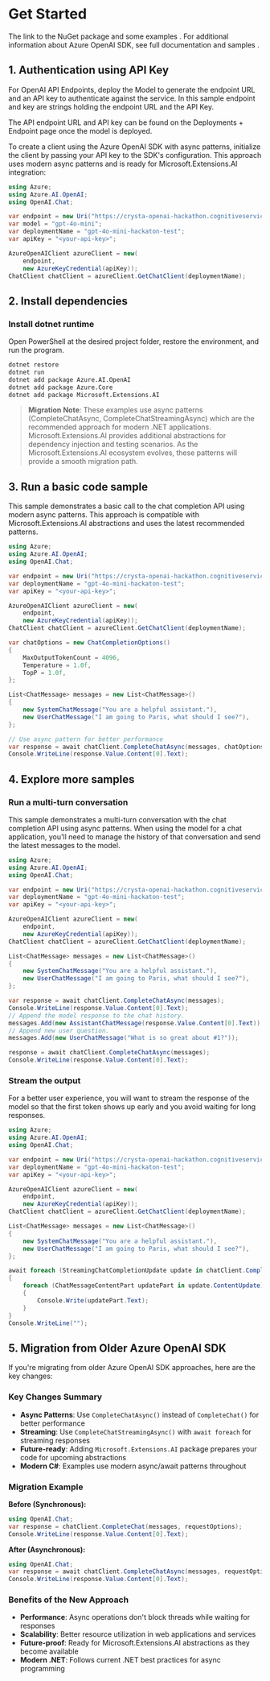 # Get Started
The link to the NuGet package and some examples . For additional information about Azure OpenAI SDK, see full documentation  and samples .

## 1. Authentication using API Key
For OpenAI API Endpoints, deploy the Model to generate the endpoint URL and an API key to authenticate against the service. In this sample endpoint and key are strings holding the endpoint URL and the API Key.

The API endpoint URL and API key can be found on the Deployments + Endpoint page once the model is deployed.

To create a client using the Azure OpenAI SDK with async patterns, initialize the client by passing your API key to the SDK's configuration. This approach uses modern async patterns and is ready for Microsoft.Extensions.AI integration:

```csharp
using Azure;
using Azure.AI.OpenAI;
using OpenAI.Chat;

var endpoint = new Uri("https://crysta-openai-hackathon.cognitiveservices.azure.com/");
var model = "gpt-4o-mini";
var deploymentName = "gpt-4o-mini-hackaton-test";
var apiKey = "<your-api-key>";

AzureOpenAIClient azureClient = new(
    endpoint,
    new AzureKeyCredential(apiKey));
ChatClient chatClient = azureClient.GetChatClient(deploymentName);
```

## 2. Install dependencies
### Install dotnet runtime 
Open PowerShell at the desired project folder, restore the environment, and run the program.

```bash
dotnet restore
dotnet run
dotnet add package Azure.AI.OpenAI
dotnet add package Azure.Core
dotnet add package Microsoft.Extensions.AI
```

> **Migration Note**: These examples use async patterns (CompleteChatAsync, CompleteChatStreamingAsync) which are the recommended approach for modern .NET applications. Microsoft.Extensions.AI provides additional abstractions for dependency injection and testing scenarios. As the Microsoft.Extensions.AI ecosystem evolves, these patterns will provide a smooth migration path.

## 3. Run a basic code sample
This sample demonstrates a basic call to the chat completion API using modern async patterns. This approach is compatible with Microsoft.Extensions.AI abstractions and uses the latest recommended patterns.

```csharp
using Azure;
using Azure.AI.OpenAI;
using OpenAI.Chat;

var endpoint = new Uri("https://crysta-openai-hackathon.cognitiveservices.azure.com/");
var deploymentName = "gpt-4o-mini-hackaton-test";
var apiKey = "<your-api-key>";

AzureOpenAIClient azureClient = new(
    endpoint,
    new AzureKeyCredential(apiKey));
ChatClient chatClient = azureClient.GetChatClient(deploymentName);

var chatOptions = new ChatCompletionOptions()
{
    MaxOutputTokenCount = 4096,
    Temperature = 1.0f,
    TopP = 1.0f,
};

List<ChatMessage> messages = new List<ChatMessage>()
{
    new SystemChatMessage("You are a helpful assistant."),
    new UserChatMessage("I am going to Paris, what should I see?"),
};

// Use async pattern for better performance
var response = await chatClient.CompleteChatAsync(messages, chatOptions);
Console.WriteLine(response.Value.Content[0].Text);
```

## 4. Explore more samples
### Run a multi-turn conversation
This sample demonstrates a multi-turn conversation with the chat completion API using async patterns. When using the model for a chat application, you'll need to manage the history of that conversation and send the latest messages to the model.

```csharp
using Azure;
using Azure.AI.OpenAI;
using OpenAI.Chat;

var endpoint = new Uri("https://crysta-openai-hackathon.cognitiveservices.azure.com/");
var deploymentName = "gpt-4o-mini-hackaton-test";
var apiKey = "<your-api-key>";

AzureOpenAIClient azureClient = new(
    endpoint,
    new AzureKeyCredential(apiKey));
ChatClient chatClient = azureClient.GetChatClient(deploymentName);

List<ChatMessage> messages = new List<ChatMessage>()
{
    new SystemChatMessage("You are a helpful assistant."),
    new UserChatMessage("I am going to Paris, what should I see?"),
};

var response = await chatClient.CompleteChatAsync(messages);
Console.WriteLine(response.Value.Content[0].Text);
// Append the model response to the chat history.
messages.Add(new AssistantChatMessage(response.Value.Content[0].Text));
// Append new user question.
messages.Add(new UserChatMessage("What is so great about #1?"));

response = await chatClient.CompleteChatAsync(messages);
Console.WriteLine(response.Value.Content[0].Text);
```

### Stream the output
For a better user experience, you will want to stream the response of the model so that the first token shows up early and you avoid waiting for long responses.

```csharp
using Azure;
using Azure.AI.OpenAI;
using OpenAI.Chat;

var endpoint = new Uri("https://crysta-openai-hackathon.cognitiveservices.azure.com/");
var deploymentName = "gpt-4o-mini-hackaton-test";
var apiKey = "<your-api-key>";

AzureOpenAIClient azureClient = new(
    endpoint,
    new AzureKeyCredential(apiKey));
ChatClient chatClient = azureClient.GetChatClient(deploymentName);

List<ChatMessage> messages = new List<ChatMessage>()
{
    new SystemChatMessage("You are a helpful assistant."),
    new UserChatMessage("I am going to Paris, what should I see?"),
};

await foreach (StreamingChatCompletionUpdate update in chatClient.CompleteChatStreamingAsync(messages))
{
    foreach (ChatMessageContentPart updatePart in update.ContentUpdate)
    {
        Console.Write(updatePart.Text);
    }
}
Console.WriteLine("");
```

## 5. Migration from Older Azure OpenAI SDK

If you're migrating from older Azure OpenAI SDK approaches, here are the key changes:

### Key Changes Summary
- **Async Patterns**: Use `CompleteChatAsync()` instead of `CompleteChat()` for better performance
- **Streaming**: Use `CompleteChatStreamingAsync()` with `await foreach` for streaming responses
- **Future-ready**: Adding `Microsoft.Extensions.AI` package prepares your code for upcoming abstractions
- **Modern C#**: Examples use modern async/await patterns throughout

### Migration Example
**Before (Synchronous):**
```csharp
using OpenAI.Chat;
var response = chatClient.CompleteChat(messages, requestOptions);
Console.WriteLine(response.Value.Content[0].Text);
```

**After (Asynchronous):**
```csharp
using OpenAI.Chat;
var response = await chatClient.CompleteChatAsync(messages, requestOptions);
Console.WriteLine(response.Value.Content[0].Text);
```

### Benefits of the New Approach
- **Performance**: Async operations don't block threads while waiting for responses
- **Scalability**: Better resource utilization in web applications and services
- **Future-proof**: Ready for Microsoft.Extensions.AI abstractions as they become available
- **Modern .NET**: Follows current .NET best practices for async programming
